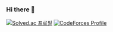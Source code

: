 ### Hi there 👋

[![Solved.ac
프로필](http://mazassumnida.wtf/api/mini/generate_badge?boj=wnguscjf01)](https://solved.ac/wnguscjf01)
[![CodeForces Profile](https://cf.leed.at?id=ChurriesJubilee)](https://codeforces.com/profile/ChurriesJubilee)
